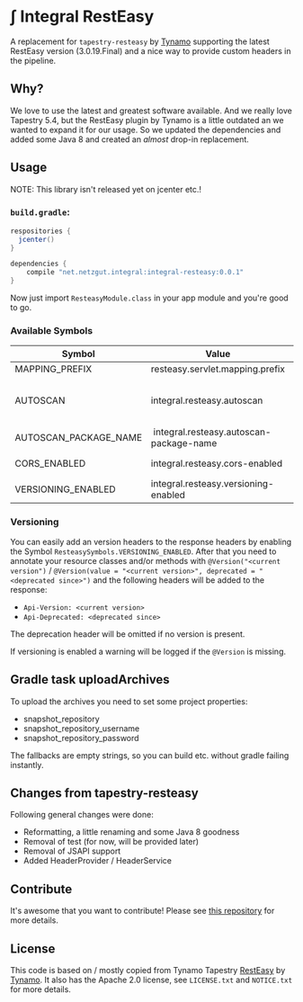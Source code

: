 # ∫ Integral RestEasy

A replacement for `tapestry-resteasy` by [Tynamo](https://github.com/tynamo/tapestry-resteasy) supporting the latest RestEasy version (3.0.19.Final) and a nice way to provide custom headers in the pipeline.

## Why?

We love to use the latest and greatest software available. And we really love Tapestry 5.4, but the RestEasy plugin by Tynamo is a little outdated an we wanted to expand it for our usage. So we updated the dependencies and added some Java 8 and created an _almost_ drop-in replacement.

## Usage

NOTE: This library isn't released yet on jcenter etc.!

### `build.gradle`:
```groovy
respositories {
  jcenter()
}

dependencies {
    compile "net.netzgut.integral:integral-resteasy:0.0.1"
}

```

Now just import `ResteasyModule.class` in your app module and you're good to go.

### Available Symbols

| Symbol                | Value                                   | Default | Description                                                                                                     |
| --------------------- | --------------------------------------- | ------- | --------------------------------------------------------------------------------------------------------------- |
| MAPPING_PREFIX        | resteasy.servlet.mapping.prefix         | /rest   | Maps the Resteasy servlet to an url prefix                                                                      |
| AUTOSCAN              | integral.resteasy.autoscan              | true    | Scan "InternalConstants.TAPESTRY_APP_PACKAGE_PARAM + ResteasySymbols.AUTOSCAN_PACKAGE_NAME" for REST resources. |
| AUTOSCAN_PACKAGE_NAME | integral.resteasy.autoscan-package-name | rest    | Package name for AUTOSCAN. Omit a dot-prefix.                                                                   |
| CORS_ENABLED          | integral.resteasy.cors-enabled          | false   | Add CORS-header to responses if Origin is available in request                                                  |
| VERSIONING_ENABLED    | integral.resteasy.versioning-enabled    | false   | Adds version infos to the header via @Version annotation.

### Versioning

You can easily add an version headers to the response headers by enabling the Symbol
`ResteasySymbols.VERSIONING_ENABLED`. After that you need to annotate your resource
classes and/or methods with `@Version("<current version")` /
`@Version(value = "<current version>", deprecated = "<deprecated since>")` and the
following headers will be added to the response:
- `Api-Version: <current version>`
- `Api-Deprecated: <deprecated since>`

The deprecation header will be omitted if no version is present.

If versioning is enabled a warning will be logged if the `@Version` is missing.


## Gradle task uploadArchives

To upload the archives you need to set some project properties:

- snapshot_repository
- snapshot_repository_username
- snapshot_repository_password

The fallbacks are empty strings, so you can build etc. without gradle failing instantly.


## Changes from tapestry-resteasy

Following general changes were done:

- Reformatting, a little renaming and some Java 8 goodness
- Removal of test (for now, will be provided later)
- Removal of JSAPI support
- Added HeaderProvider / HeaderService


## Contribute

It's awesome that you want to contribute! Please see [this repository](https://github.com/netzgut/contribute)
for more details.


## License

This code is based on / mostly copied from Tynamo Tapestry [RestEasy](https://github.com/tynamo/tapestry-resteasy) by
[Tynamo](http://www.tynamo.org). It also has the Apache 2.0 license, see `LICENSE.txt` and `NOTICE.txt` for more details.
